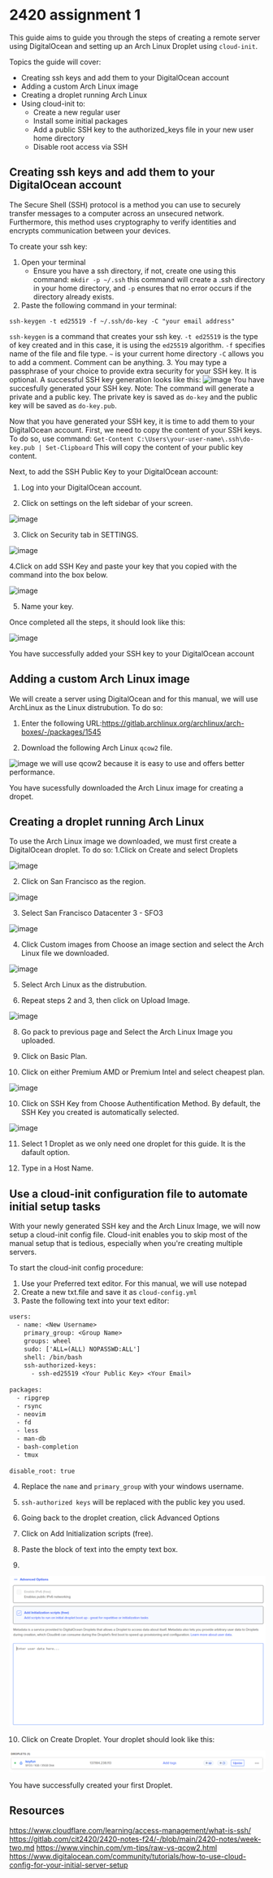 # 2420 assignment 1

This guide aims to guide you through the steps of creating a remote server using DigitalOcean and setting up an Arch Linux Droplet using ```cloud-init```.

Topics the guide will cover:
- Creating ssh keys and add them to your DigitalOcean account
- Adding a custom Arch Linux image
- Creating a droplet running Arch Linux
- Using cloud-init to:
    - Create a new regular user
    - Install some initial packages
    - Add a public SSH key to the authorized_keys file in your new user home directory
    - Disable root access via SSH


## Creating ssh keys and add them to your DigitalOcean account
The Secure Shell (SSH) protocol is a method you can use to securely transfer messages to a computer across an unsecured network. Furthermore, this method uses cryptography to verify identities and encrypts communication between your devices.

To create your ssh key:

1. Open your terminal
    - Ensure you have a ssh directory, if not, create one using this command:
    ```mkdir -p ~/.ssh```
    this command will create a .ssh directory in your home directory, and ```-p``` ensures that no error occurs if the directory already exists.
2. Paste the following command in your terminal:
```
ssh-keygen -t ed25519 -f ~/.ssh/do-key -C "your email address"
```
```ssh-keygen``` is a command that creates your ssh key.
```-t ed25519``` is the type of key created and in this case, it is using the ```ed25519``` algorithm.
```-f``` specifies name of the file and file type.
```~``` is your current home directory
```-C``` allows you to add a comment. Comment can be anything.
3. You may type a passphrase of your choice to provide extra security for your SSH key. It is optional.
A successful SSH key generation looks like this:
![image](https://github.com/user-attachments/assets/e9dd9126-29f9-4b05-8f78-1d291cac7c49)
You have succesfully generated your SSH key.
Note: The command will generate a private and a public key. The private key is saved as ```do-key``` and the public key will be saved as ```do-key.pub```.

Now that you have generated your SSH key, it is time to add them to your DigitalOcean account.
First, we need to copy the content of your SSH keys. To do so, use command:
```Get-Content C:\Users\your-user-name\.ssh\do-key.pub | Set-Clipboard```
This will copy the content of your public key content.

Next, to add the SSH Public Key to your DigitalOcean account:

1. Log into your DigitalOcean account.

2. Click on settings on the left sidebar of your screen. 

![image](https://github.com/Griche414/acit2420-assignment1/blob/main/Assets/image1.png)

3. Click on Security tab in SETTINGS. 

![image](https://github.com/Griche414/acit2420-assignment1/blob/main/Assets/Settings.png)

4.Click on add SSH Key and paste your key that you copied with the command into the box below.

![image](https://github.com/Griche414/acit2420-assignment1/blob/main/Assets/SSHKeypng)

5. Name your key.

Once completed all the steps, it should look like this:

![image](https://github.com/Griche414/acit2420-assignment1/blob/main/Assets/NewSSH.png)

You have successfully added your SSH key to your DigitalOcean account


## Adding a custom Arch Linux image
We will create a server using DigitalOcean and for this manual, we will use ArchLinux as the Linux distrubution.
To do so:
1. Enter the following URL:https://gitlab.archlinux.org/archlinux/arch-boxes/-/packages/1545

2. Download the following Arch Linux  ```qcow2``` file.

![image](https://github.com/Griche414/acit2420-assignment1/blob/main/Assets/linuximg.png)
we will use qcow2 because it is easy to use and offers better performance.

You have sucessfully downloaded the Arch Linux image for creating a dropet.

## Creating a droplet running Arch Linux
To use the Arch Linux image we downloaded, we must first create a DigitalOcean droplet. To do so:
1.Click on Create and select Droplets

![image](https://github.com/Griche414/acit2420-assignment1/blob/main/Assets/createdroplet.png)

2. Click on San Francisco as the region.

![image](https://github.com/Griche414/acit2420-assignment1/blob/main/Assets/sanfran.png)

3. Select San Francisco Datacenter 3 - SFO3

![image](https://github.com/Griche414/acit2420-assignment1/blob/main/Assets/03.png)

4. Click Custom images from Choose an image section and select the Arch Linux file we downloaded.

![image](https://github.com/Griche414/acit2420-assignment1/blob/main/Assets/customimg.png)

5. Select Arch Linux as the distrubution.

7. Repeat steps 2 and 3, then click on Upload Image.

![image](https://github.com/Griche414/acit2420-assignment1/blob/main/Assets/uploadimg.png)

8. Go pack to previous page and Select the Arch Linux Image you uploaded. 

8. Click on Basic Plan.

9. Click on either Premium AMD or Premium Intel and select cheapest plan.

![image](https://github.com/Griche414/acit2420-assignment1/blob/main/Assets/plan.png)

10. Click on SSH Key from Choose Authentification Method. By default, the SSH Key you created is automatically selected.

![image](https://github.com/Griche414/acit2420-assignment1/blob/main/Assets/KeyFun.png)

11. Select 1 Droplet as we only need one droplet for this guide. It is the dafault option.

12. Type in a Host Name.

## Use a cloud-init configuration file to automate initial setup tasks

With your newly generated SSH key and the Arch Linux Image, we will now setup a cloud-init config file. Cloud-init enables you to skip most of the manual setup that is tedious, especially when you're creating multiple servers. 

To start the cloud-init config procedure: 
1. Use your Preferred text editor. For this manual, we will use notepad
2. Create a new txt.file and save it as ```cloud-config.yml```
3. Paste the following text into your text editor:
```#cloud-config
users:
  - name: <New Username>
    primary_group: <Group Name>
    groups: wheel
    sudo: ['ALL=(ALL) NOPASSWD:ALL']
    shell: /bin/bash
    ssh-authorized-keys:
      - ssh-ed25519 <Your Public Key> <Your Email>

packages:
  - ripgrep
  - rsync
  - neovim
  - fd
  - less
  - man-db
  - bash-completion
  - tmux

disable_root: true
```

4. Replace the ```name``` and ```primary_group``` with your windows username.
5. ```ssh-authorized keys``` will be replaced with the public key you used.

6. Going back to the droplet creation, click Advanced Options
7. Click on Add Initialization scripts (free).
8. Paste the block of text into the empty text box.
9. 
![image](https://github.com/Griche414/acit2420-assignment1/blob/main/Assets/yml.png)

10. Click on Create Droplet. Your droplet should look like this:

![image](https://github.com/Griche414/acit2420-assignment1/blob/main/Assets/firstdroplet.png)

You have successfully created your first Droplet.



## Resources

   https://www.cloudflare.com/learning/access-management/what-is-ssh/
   https://gitlab.com/cit2420/2420-notes-f24/-/blob/main/2420-notes/week-two.md
   https://www.vinchin.com/vm-tips/raw-vs-qcow2.html
   https://www.digitalocean.com/community/tutorials/how-to-use-cloud-config-for-your-initial-server-setup

